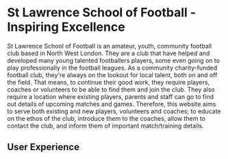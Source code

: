<h1>St Lawrence School of Football - Inspiring Excellence</h1>
<p>St Lawrence School of Football is an amateur, youth, community football club based in North West London. They are a club that have helped and developed many young talented footballers players, some even going on to play professionally in the football leagues. As a community charity-funded football club, they're always on the lookout for local talent, both on and off the field. That means, to continue their good work, they require players, coaches or volunteers to be able to find them and join the club. They also require a location where existing players, parents and staff can go to find out details of upcoming matches and games. Therefore, this website aims to serve both existing and new players, volunteers and coaches; to educate on the ethos of the club, introduce them to the coaches, allow them to contact the club, and inform them of important match/training details.</p>

<h2>User Experience</h2>
